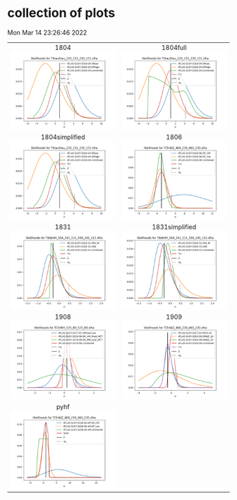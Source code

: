 # collection of plots
Mon Mar 14 23:26:46 2022

|                    |                  |
|:------------------:|:----------------:|
|  1804 ![./combo_1804.png](./combo_1804.png?1647296806.2642047) |  1804full ![./combo_1804full.png](./combo_1804full.png?1647296806.2642047) |
|  1804simplified ![./combo_1804simplified.png](./combo_1804simplified.png?1647296806.2642047) |  1806 ![./combo_1806.png](./combo_1806.png?1647296806.2642047) |
|  1831 ![./combo_1831.png](./combo_1831.png?1647296806.2642047) |  1831simplified ![./combo_1831simplified.png](./combo_1831simplified.png?1647296806.2642047) |
|  1908 ![./combo_1908.png](./combo_1908.png?1647296806.2642047) |  1909 ![./combo_1909.png](./combo_1909.png?1647296806.2642047) |
|  pyhf ![./combo_pyhf.png](./combo_pyhf.png?1647296806.2642047) 
